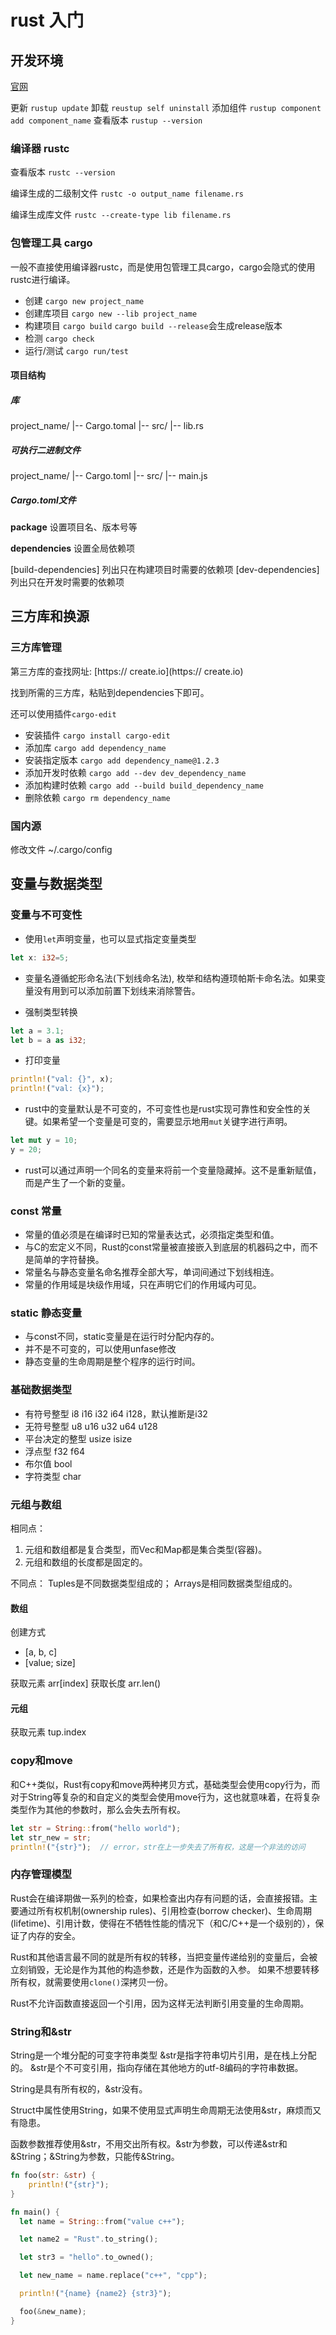 # rust 入门

## 开发环境

[官网](https://www.rust-lang.org/zh-CN/)

更新 `rustup update`
卸载 `reustup self uninstall`
添加组件 `rustup component add component_name`
查看版本 `rustup --version`

### 编译器 rustc

查看版本 `rustc --version`

编译生成的二级制文件 `rustc -o output_name filename.rs`

编译生成库文件 `rustc --create-type lib filename.rs`

### 包管理工具 cargo

一般不直接使用编译器rustc，而是使用包管理工具cargo，cargo会隐式的使用rustc进行编译。

* 创建 `cargo new project_name`
* 创建库项目 `cargo new --lib project_name`
* 构建项目 `cargo build`
`cargo build --release`会生成release版本
* 检测 `cargo check`
* 运行/测试 `cargo run/test`

#### 项目结构

##### 库

project_name/
|-- Cargo.tomal
|-- src/
  |-- lib.rs

##### 可执行二进制文件 

project_name/
|-- Cargo.toml
|-- src/
  |-- main.js

##### Cargo.toml文件

**package**
设置项目名、版本号等

**dependencies**
设置全局依赖项

[build-dependencies] 列出只在构建项目时需要的依赖项
[dev-dependencies] 列出只在开发时需要的依赖项

## 三方库和换源

### 三方库管理

第三方库的查找网址: [https:// create.io](https:// create.io)

找到所需的三方库，粘贴到dependencies下即可。

还可以使用插件`cargo-edit`
* 安装插件 `cargo install cargo-edit`
* 添加库 `cargo add dependency_name`
* 安装指定版本 `cargo add dependency_name@1.2.3`
* 添加开发时依赖 `cargo add --dev dev_dependency_name`
* 添加构建时依赖 `cargo add --build build_dependency_name`
* 删除依赖 `cargo rm dependency_name`

### 国内源

修改文件 ~/.cargo/config

## 变量与数据类型

### 变量与不可变性

* 使用`let`声明变量，也可以显式指定变量类型
```rust
let x: i32=5;
```
* 变量名遵循蛇形命名法(下划线命名法), 枚举和结构遵顼帕斯卡命名法。如果变量没有用到可以添加前置下划线来消除警告。

* 强制类型转换
``` rust
let a = 3.1;
let b = a as i32;
```

* 打印变量
``` rust
println!("val: {}", x);
println!("val: {x}");
```

* rust中的变量默认是不可变的，不可变性也是rust实现可靠性和安全性的关键。如果希望一个变量是可变的，需要显示地用`mut`关键字进行声明。
```rust
let mut y = 10;
y = 20;
```

* rust可以通过声明一个同名的变量来将前一个变量隐藏掉。这不是重新赋值，而是产生了一个新的变量。

### const 常量

* 常量的值必须是在编译时已知的常量表达式，必须指定类型和值。
* 与C的宏定义不同，Rust的const常量被直接嵌入到底层的机器码之中，而不是简单的字符替换。
* 常量名与静态变量名命名推荐全部大写，单词间通过下划线相连。
* 常量的作用域是块级作用域，只在声明它们的作用域内可见。

### static 静态变量

* 与const不同，static变量是在运行时分配内存的。
* 并不是不可变的，可以使用unfase修改
* 静态变量的生命周期是整个程序的运行时间。

### 基础数据类型

* 有符号整型 i8 i16 i32 i64 i128，默认推断是i32
* 无符号整型 u8 u16 u32 u64 u128
* 平台决定的整型 usize isize
* 浮点型 f32 f64
* 布尔值 bool
* 字符类型 char


### 元组与数组

相同点：
1. 元组和数组都是复合类型，而Vec和Map都是集合类型(容器)。
2. 元组和数组的长度都是固定的。

不同点：
Tuples是不同数据类型组成的；
Arrays是相同数据类型组成的。

#### 数组

创建方式
* [a, b, c]
* [value; size]

获取元素 arr[index]
获取长度 arr.len()

#### 元组

获取元素 tup.index

### copy和move

和C++类似，Rust有copy和move两种拷贝方式，基础类型会使用copy行为，而对于String等复杂的和自定义的类型会使用move行为，这也就意味着，在将复杂类型作为其他的参数时，那么会失去所有权。
``` rust
let str = String::from("hello world");
let str_new = str;
println!("{str}");  // error，str在上一步失去了所有权，这是一个非法的访问
```

### 内存管理模型

Rust会在编译期做一系列的检查，如果检查出内存有问题的话，会直接报错。主要通过所有权机制(ownership rules)、引用检查(borrow checker)、生命周期(lifetime)、引用计数，使得在不牺牲性能的情况下（和C/C++是一个级别的），保证了内存的安全。

Rust和其他语言最不同的就是所有权的转移，当把变量传递给别的变量后，会被立刻销毁，无论是作为其他的构造参数，还是作为函数的入参。
如果不想要转移所有权，就需要使用`clone()`深拷贝一份。

Rust不允许函数直接返回一个引用，因为这样无法判断引用变量的生命周期。

### String和&str

String是一个堆分配的可变字符串类型
&str是指字符串切片引用，是在栈上分配的。
&str是个不可变引用，指向存储在其他地方的utf-8编码的字符串数据。

String是具有所有权的，&str没有。

Struct中属性使用String，如果不使用显式声明生命周期无法使用&str，麻烦而又有隐患。

函数参数推荐使用&str，不用交出所有权。&str为参数，可以传递&str和&String；&String为参数，只能传&String。

```rs
fn foo(str: &str) {
    println!("{str}");
}

fn main() {
  let name = String::from("value c++");

  let name2 = "Rust".to_string();

  let str3 = "hello".to_owned();

  let new_name = name.replace("c++", "cpp");

  println!("{name} {name2} {str3}");

  foo(&new_name);
}
```